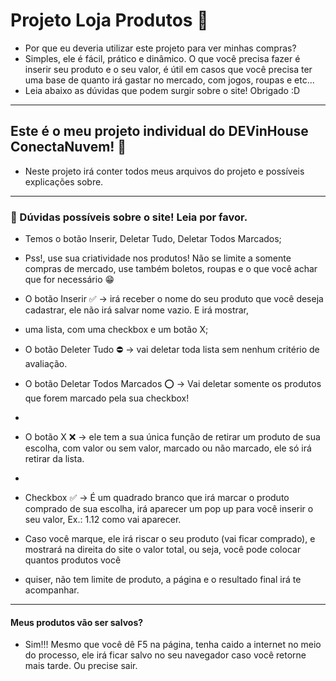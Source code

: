 # Projeto Loja Produtos 🛒
  - Por que eu deveria utilizar este projeto para ver minhas compras?
  - Simples, ele é fácil, prático e dinâmico. O que você precisa fazer é inserir seu produto e o seu valor, é útil em casos que você precisa ter uma base de quanto irá       gastar no mercado, com jogos, roupas e etc...
  - Leia abaixo as dúvidas que podem surgir sobre o site! Obrigado :D
---

## Este é o meu projeto individual do DEVinHouse ConectaNuvem! 💭

  - Neste projeto irá conter todos meus arquivos do projeto e possíveis explicações sobre.
---
### :hammer: Dúvidas possíveis sobre o site! Leia por favor.
  - Temos o botão Inserir, Deletar Tudo, Deletar Todos Marcados;
  - Pss!, use sua criatividade nos produtos! Não se limite a somente compras de mercado, use também boletos, roupas e o que você achar que for necessário 😁
  
  - O botão Inserir ✅ -> irá receber o nome do seu produto que você deseja cadastrar, ele não irá salvar nome vazio. E irá mostrar,
  - uma lista, com uma checkbox e um botão X;

  - O botão Deleter Tudo ⛔ -> vai deletar toda lista sem nenhum critério de avaliação.

  - O botão Deletar Todos Marcados ⭕ -> Vai deletar somente os produtos que forem marcado pela sua checkbox!
  -  
  - O botão X  ❌ -> ele tem a sua única função de retirar um produto de sua escolha, com valor ou sem valor, marcado ou não marcado, ele só irá retirar da lista.
  - 
  - Checkbox ✅ -> É um quadrado branco que irá marcar o produto comprado de sua escolha, irá aparecer um pop up para você inserir o seu valor, Ex.: 1.12 como vai aparecer.
  - Caso você marque, ele irá riscar o seu produto (vai ficar comprado), e mostrará na direita do site o valor total, ou seja, você pode colocar quantos produtos você
  - quiser, não tem limite de produto, a página e o resultado final irá te acompanhar.

---
####  Meus produtos vão ser salvos?
  - Sim!!! Mesmo que você dê F5 na página, tenha caido a internet no meio do processo, ele irá ficar salvo no seu navegador caso você retorne mais tarde. Ou precise sair.
